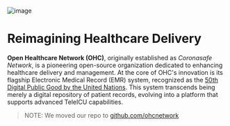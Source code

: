 ![image](https://github.com/ohcnetwork/.github/assets/14979190/06a593c0-6357-4acb-92a8-c0005ff4ec21)

# Reimagining Healthcare Delivery

**Open Healthcare Network (OHC)**, originally established as *Coronasafe Network*, is a pioneering open-source organization dedicated to enhancing healthcare delivery and management. At the core of OHC's innovation is its flagship Electronic Medical Record (EMR) system, recognized as the [50th Digital Public Good by the United Nations](https://digitalpublicgoods.net/). This system transcends being merely a digital repository of patient records, evolving into a platform that supports advanced TeleICU capabilities.

> NOTE: We moved our repo to [github.com/ohcnetwork](https://github.com/ohcnetwork)